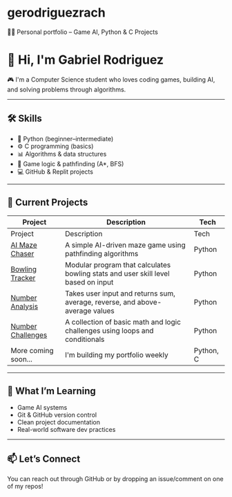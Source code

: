 # gerodriguezrach
👨‍💻 Personal portfolio – Game AI, Python &amp; C Projects
# 👋 Hi, I'm Gabriel Rodriguez

🎮 I'm a Computer Science student who loves coding games, building AI, and solving problems through algorithms.

---

## 🛠️ Skills
- 🐍 Python (beginner–intermediate)
- ⚙️ C programming (basics)
- 📊 Algorithms & data structures
- 👾 Game logic & pathfinding (A*, BFS)
- 💻 GitHub & Replit projects

---

## 🚀 Current Projects
| Project | Description | Tech |
|--------|-------------|------|
Project | Description | Tech
[AI Maze Chaser](https://replit.com/@gerodriguezrach/AI-maze-chaser) | A simple AI-driven maze game using pathfinding algorithms | Python
[Bowling Tracker](https://github.com/gabrielrodev/gerodriguezrach/blob/main/Bowling%20Score%20Analyzer.py) | Modular program that calculates bowling stats and user skill level based on input | Python
[Number Analysis](https://github.com/gabrielrodev/gerodriguezrach/tree/main/number_challenges) | Takes user input and returns sum, average, reverse, and above-average values | Python
[Number Challenges](https://github.com/gabrielrodev/gerodriguezrach/tree/main/number_stats) | A collection of basic math and logic challenges using loops and conditionals | Python
More coming soon... | I'm building my portfolio weekly | Python, C

---

## 🧠 What I’m Learning
- Game AI systems
- Git & GitHub version control
- Clean project documentation
- Real-world software dev practices

---

## 📫 Let’s Connect
You can reach out through GitHub or by dropping an issue/comment on one of my repos!
